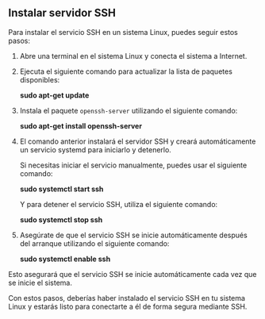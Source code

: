 ## Instalar servidor SSH

Para instalar el servicio SSH en un sistema Linux, puedes seguir estos pasos:

1. Abre una terminal en el sistema Linux y conecta el sistema a Internet.


2. Ejecuta el siguiente comando para actualizar la lista de paquetes disponibles: 

   **sudo apt-get update**



3. Instala el paquete `openssh-server` utilizando el siguiente comando:

    **sudo apt-get install openssh-server**



4. El comando anterior instalará el servidor SSH y creará automáticamente un servicio systemd para iniciarlo y detenerlo. 

   Si necesitas iniciar el servicio manualmente, puedes usar el siguiente comando:

   **sudo systemctl start ssh**


   Y para detener el servicio SSH, utiliza el siguiente comando:

   **sudo systemctl stop ssh**



5. Asegúrate de que el servicio SSH se inicie automáticamente después del arranque utilizando el siguiente comando:

   **sudo systemctl enable ssh**


Esto asegurará que el servicio SSH se inicie automáticamente cada vez que se inicie el sistema.

Con estos pasos, deberías haber instalado el servicio SSH en tu sistema Linux y estarás listo para conectarte a él de forma segura mediante SSH.

